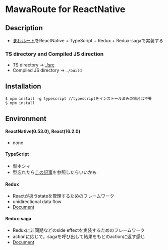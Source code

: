 # MawaRoute for ReactNative
## Description
- [まわルート](https://github.com/kiesproject/MawaRoute)をReactNative + TypeScript + Redux + Redux-sagaで実装する

### TS directory and Compiled JS direction
- TS directory -> [./src](https://github.com/kiesproject/MawaRouteForRN/tree/master/src)
- Compiled JS directory -> ```./build```

## Installation
```
$ npm install -g typescript //typescriptをインストール済みの場合は不要
$ npm install
```

## Environment
#### ReactNative(0.53.0), React(16.2.0)
- none

#### TypeScript
- 型ホシィ
- 型忘れたら[この記事](https://qiita.com/armorik83/items/4544248ecaf6569180d6)を参照したらいいかも

#### Redux
- Reactが扱うstateを管理するためのフレームワーク
- unidirectional data flow
- [Document](https://redux.js.org/)

#### Redux-saga
- Reduxに非同期などのside effectを実装するためのフレームワーク
- actionに応じて，sagaを呼び出して結果をもとのactionに返す感じ
- [Document](https://redux-saga.js.org/)

